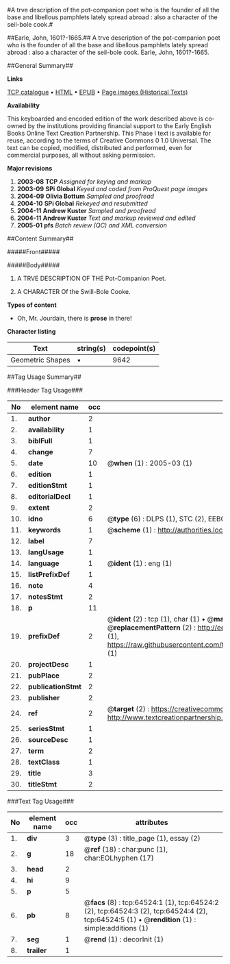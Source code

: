 #A trve description of the pot-companion poet who is the founder of all the base and libellous pamphlets lately spread abroad : also a character of the seil-bole cook.#

##Earle, John, 1601?-1665.##
A trve description of the pot-companion poet who is the founder of all the base and libellous pamphlets lately spread abroad : also a character of the seil-bole cook.
Earle, John, 1601?-1665.

##General Summary##

**Links**

[TCP catalogue](http://www.ota.ox.ac.uk/tcp/)  • 
[HTML](http://tei.it.ox.ac.uk/tcp/Texts-HTML/free/A39/A39493.html)  • 
[EPUB](http://tei.it.ox.ac.uk/tcp/Texts-EPUB/free/A39/A39493.epub) • 
[Page images (Historical Texts)](https://data.historicaltexts.jisc.ac.uk/view?pubId=eebo-12621249e&pageId=eebo-12621249e-64524-1)

**Availability**

This keyboarded and encoded edition of the
	       work described above is co-owned by the institutions
	       providing financial support to the Early English Books
	       Online Text Creation Partnership. This Phase I text is
	       available for reuse, according to the terms of Creative
	       Commons 0 1.0 Universal. The text can be copied,
	       modified, distributed and performed, even for
	       commercial purposes, all without asking permission.

**Major revisions**

1. __2003-08__ __TCP__ *Assigned for keying and markup*
1. __2003-09__ __SPi Global__ *Keyed and coded from ProQuest page images*
1. __2004-09__ __Olivia Bottum__ *Sampled and proofread*
1. __2004-10__ __SPi Global__ *Rekeyed and resubmitted*
1. __2004-11__ __Andrew Kuster__ *Sampled and proofread*
1. __2004-11__ __Andrew Kuster__ *Text and markup reviewed and edited*
1. __2005-01__ __pfs__ *Batch review (QC) and XML conversion*

##Content Summary##

#####Front#####

#####Body#####

1. A TRVE DESCRIPTION OF THE Pot-Companion Poet.

1. A CHARACTER Of the Swill-Bole Cooke.

**Types of content**

  * Oh, Mr. Jourdain, there is **prose** in there!

**Character listing**


|Text|string(s)|codepoint(s)|
|---|---|---|
|Geometric Shapes|▪|9642|

##Tag Usage Summary##

###Header Tag Usage###

|No|element name|occ|attributes|
|---|---|---|---|
|1.|__author__|2||
|2.|__availability__|1||
|3.|__biblFull__|1||
|4.|__change__|7||
|5.|__date__|10| @__when__ (1) : 2005-03 (1)|
|6.|__edition__|1||
|7.|__editionStmt__|1||
|8.|__editorialDecl__|1||
|9.|__extent__|2||
|10.|__idno__|6| @__type__ (6) : DLPS (1), STC (2), EEBO-CITATION (1), OCLC (1), VID (1)|
|11.|__keywords__|1| @__scheme__ (1) : http://authorities.loc.gov/ (1)|
|12.|__label__|7||
|13.|__langUsage__|1||
|14.|__language__|1| @__ident__ (1) : eng (1)|
|15.|__listPrefixDef__|1||
|16.|__note__|4||
|17.|__notesStmt__|2||
|18.|__p__|11||
|19.|__prefixDef__|2| @__ident__ (2) : tcp (1), char (1)  •  @__matchPattern__ (2) : ([0-9\-]+):([0-9IVX]+) (1), (.+) (1)  •  @__replacementPattern__ (2) : http://eebo.chadwyck.com/downloadtiff?vid=$1&page=$2 (1), https://raw.githubusercontent.com/textcreationpartnership/Texts/master/tcpchars.xml#$1 (1)|
|20.|__projectDesc__|1||
|21.|__pubPlace__|2||
|22.|__publicationStmt__|2||
|23.|__publisher__|2||
|24.|__ref__|2| @__target__ (2) : https://creativecommons.org/publicdomain/zero/1.0/ (1), http://www.textcreationpartnership.org/docs/. (1)|
|25.|__seriesStmt__|1||
|26.|__sourceDesc__|1||
|27.|__term__|2||
|28.|__textClass__|1||
|29.|__title__|3||
|30.|__titleStmt__|2||


###Text Tag Usage###

|No|element name|occ|attributes|
|---|---|---|---|
|1.|__div__|3| @__type__ (3) : title_page (1), essay (2)|
|2.|__g__|18| @__ref__ (18) : char:punc (1), char:EOLhyphen (17)|
|3.|__head__|2||
|4.|__hi__|9||
|5.|__p__|5||
|6.|__pb__|8| @__facs__ (8) : tcp:64524:1 (1), tcp:64524:2 (2), tcp:64524:3 (2), tcp:64524:4 (2), tcp:64524:5 (1)  •  @__rendition__ (1) : simple:additions (1)|
|7.|__seg__|1| @__rend__ (1) : decorInit (1)|
|8.|__trailer__|1||
